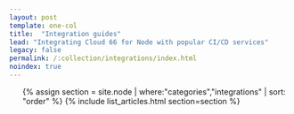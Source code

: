 ```yaml
---
layout: post
template: one-col
title:  "Integration guides"
lead: "Integrating Cloud 66 for Node with popular CI/CD services"
legacy: false
permalink: /:collection/integrations/index.html
noindex: true
---
```


<div class="Toc Toc--howto">
    <ul>
    {% assign section = site.node | where:"categories","integrations" | sort: "order" %}
    {% include list_articles.html section=section %}
    </ul>

</div><!--/.Toc-->
